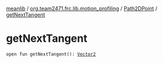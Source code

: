 [meanlib](../../index.md) / [org.team2471.frc.lib.motion_profiling](../index.md) / [Path2DPoint](index.md) / [getNextTangent](./get-next-tangent.md)

# getNextTangent

`open fun getNextTangent(): `[`Vector2`](../../org.team2471.frc.lib.math/-vector2/index.md)